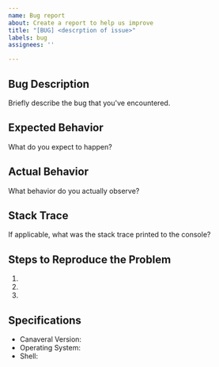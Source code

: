```yaml
---
name: Bug report
about: Create a report to help us improve
title: "[BUG] <descrption of issue>"
labels: bug
assignees: ''

---
```


## Bug Description
Briefly describe the bug that you've encountered.

## Expected Behavior
What do you expect to happen? 

## Actual Behavior
What behavior do you actually observe?

## Stack Trace
If applicable, what was the stack trace printed to the console?


## Steps to Reproduce the Problem

  1.
  2.
  3.

## Specifications

  - Canaveral Version:
  - Operating System:
  - Shell:
  
